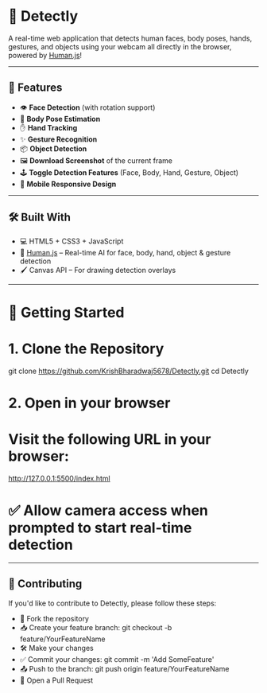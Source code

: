 # 🎯 Detectly

A real-time web application that detects human faces, body poses, hands, gestures, and objects using your webcam all directly in the browser, powered by [Human.js](https://github.com/vladmandic/human)!

---

## 🌟 Features

- 👁️ **Face Detection** (with rotation support)
- 🧍 **Body Pose Estimation**
- ✋ **Hand Tracking**
- ✨ **Gesture Recognition**
- 📦 **Object Detection**
- 🖼️ **Download Screenshot** of the current frame
- 🕹️ **Toggle Detection Features** (Face, Body, Hand, Gesture, Object)
- 📱 **Mobile Responsive Design**

---

## 🛠️ Built With

- 💻 HTML5 + CSS3 + JavaScript
- 🧠 [Human.js](https://github.com/vladmandic/human) – Real-time AI for face, body, hand, object & gesture detection
- 🖌️ Canvas API – For drawing detection overlays

---

# 🚀 Getting Started

# 1. Clone the Repository
git clone https://github.com/KrishBharadwaj5678/Detectly.git
cd Detectly

# 2. Open in your browser
# Visit the following URL in your browser:
http://127.0.0.1:5500/index.html

# ✅ Allow camera access when prompted to start real-time detection

---

## 🤝 Contributing

If you'd like to contribute to Detectly, please follow these steps:

- 🍴 Fork the repository
- 📥 Create your feature branch: git checkout -b feature/YourFeatureName
- 🛠️ Make your changes
- ✅ Commit your changes: git commit -m 'Add SomeFeature'
- 📤 Push to the branch: git push origin feature/YourFeatureName
- 🧵 Open a Pull Request
